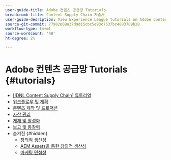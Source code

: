 ```yaml
---
user-guide-title: Adobe 컨텐츠 공급망 Tutorials
breadcrumb-title: Content Supply Chain 자습서
user-guide-desription: View Experience League tutorials on Adobe Content Supply Chain, the simplified promise of Adobe's solutions to help organizations accelerate and scale content creation, improve content engagement and ROI, and deliver the content that fuels digital engagements buyers prefer.
source-git-commit: 77982009a37d9d15cbc5e93c7537bc4883789b28
workflow-type: tm+mt
source-wordcount: '40'
ht-degree: 2%

---
```



# Adobe 컨텐츠 공급망 Tutorials {#tutorials}

+ [[!DNL Content Supply Chain] 튜토리얼](overview.md)
+ [워크플로우 및 계획](workflow-and-planning.md)
+ [콘텐츠 제작 및 프로덕션](content-creation-and-production.md)
+ [자산 관리](asset-management.md)
+ [게재 및 활성화](delivery-and-activation.md)
+ [보고 및 통찰력](reporting-and-insights.md)
+ 숨겨진 {#hidden}
   + [창의적 생산성](creative-productivity.md)
   + [AEM Assets을 통한 창의적 생산성](creative-productivity-aemassets.md)
   + [마케팅 민첩성](marketing-agility.md)